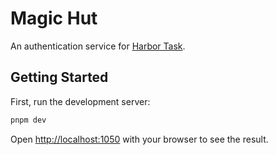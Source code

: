 # Magic Hut

An authentication service for [Harbor Task](https://github.com/haravetskyy/harbor-task).

## Getting Started

First, run the development server:

```bash
pnpm dev
```

Open [http://localhost:1050](http://localhost:1050) with your browser to see the result.